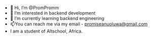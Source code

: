 - 👋 Hi, I’m @PromPromm
- 👀 I’m interested in backend development
- 🌱 I’m currently learning backend engineering
- 📫You can reach me via my email - promiseanuoluwa@gmail.com
- I am a student of Altschool, Africa.

<!---
PromPromm/PromPromm is a ✨ special ✨ repository because its `README.md` (this file) appears on your GitHub profile.
You can click the Preview link to take a look at your changes.
--->
